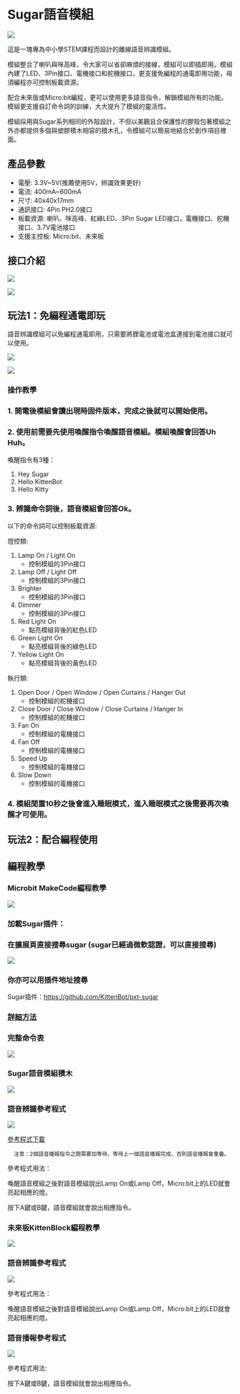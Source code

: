# Sugar語音模組

![](./images/asr.png)

這是一塊專為中小學STEM課程而設計的離線語音辨識模組。

模組整合了喇叭與咪高峰，令大家可以省卻麻煩的接線，模組可以即插即用。模組內建了LED、3Pin接口、電機接口和舵機接口，更支援免編程的通電即用功能，毋須編程亦可控制板載資源。

配合未來版或Micro:bit編程，更可以使用更多語音指令，解鎖模組所有的功能。模組更支援自訂命令詞的訓練，大大提升了模組的靈活性。

模組採用與Sugar系列相同的外殼設計，不但以美觀且合保護性的膠殼包著模組之外亦都提供多個與塑膠積木相容的積木孔，令模組可以簡易地結合於創作項目裡面。

## 產品參數

- 電壓: 3.3V~5V(推薦使用5V，辨識效果更好)
- 電流: 400mA~600mA
- 尺寸: 40x40x17mm
- 通訊接口: 4Pin PH2.0接口
- 板載資源: 喇叭、咪高峰、紅綠LED、3Pin Sugar LED接口，電機接口、舵機接口、3.7V電池接口
- 支援主控板: Micro:bit、未來板

## 接口介紹

![](./images/asr2.png)

![](./images/asr5.png)

## 玩法1：免編程通電即玩

語音辨識模組可以免編程通電即用，只需要將鋰電池或電池盒連接到電池接口就可以使用。

![](./images/asr3.png)

![](./images/asr4.png)

### 操作教學

### 1. 開電後模組會讀出現時固件版本，完成之後就可以開始使用。

### 2. 使用前需要先使用喚醒指令喚醒語音模組。模組喚醒會回答Uh Huh。

喚醒指令有3種：
1. Hey Sugar
2. Hello KittenBot
3. Hello Kitty

### 3. 辨識命令詞後，語音模組會回答Ok。

以下的命令詞可以控制板載資源:

燈控類:
1. Lamp On / Light On
   - 控制模組的3Pin接口
2. Lamp Off / Light Off
    - 控制模組的3Pin接口
3. Brighter
    - 控制模組的3Pin接口
4. Dimmer
    - 控制模組的3Pin接口
5. Red Light On
    - 點亮模組背後的紅色LED
6. Green Light On
    - 點亮模組背後的綠色LED
7. Yellow Light On
    - 點亮模組背後的黃色LED

執行類:
1. Open Door / Open Window / Open Curtains / Hanger Out
    - 控制模組的舵機接口
2. Close Door / Close Window / Close Curtains / Hanger In
    - 控制模組的舵機接口
3. Fan On
    - 控制模組的電機接口
4. Fan Off
    - 控制模組的電機接口
5. Speed Up
    - 控制模組的電機接口
6. Slow Down
    - 控制模組的電機接口
    
### 4. 模組閒置10秒之後會進入睡眠模式，進入睡眠模式之後需要再次喚醒才可使用。

## 玩法2：配合編程使用

## 編程教學

### Microbit MakeCode編程教學

![](../PWmodules/images/mcbanner.png)

### 加載Sugar插件：

### 在擴展頁直接搜尋sugar (sugar已經過微軟認證，可以直接搜尋)

![](./images/sugar_search.gif)

### 你亦可以用插件地址搜尋

Sugar插件：https://github.com/KittenBot/pxt-sugar

### [詳細方法](../../Makecode/powerBrickMC)

### 完整命令表

![](./images/asr_commands.png)

### Sugar語音模組積木

![](./images/asr_sugar_1.png)

### 語音辨識參考程式

![](./images/asr_sugar_2.png)

[參考程式下載](https://makecode.microbit.org/_RCWckUH0bcXe)

      注意：2個語音播報指令之間需要加等待，等待上一個語音播報完成，否則語音播報會重疊。

參考程式用法：

喚醒語音模組之後對語音模組說出Lamp On或Lamp Off，Micro:bit上的LED就會亮起相應的燈。

按下A鍵或B鍵，語音模組就會說出相應指令。

### 未來板KittenBlock編程教學

![](../PWmodules/images/kbbanner.png)

### 語音辨識參考程式

![](./images/asr_code2.png)

參考程式用法：

喚醒語音模組之後對語音模組說出Lamp On或Lamp Off，Micro:bit上的LED就會亮起相應的燈。

### 語音播報參考程式

![](./images/asr_code4.png)

參考程式用法:

按下A鍵或B鍵，語音模組就會說出相應指令。